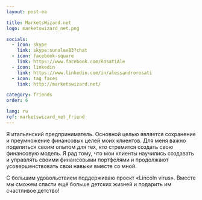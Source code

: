 ```yaml
---
layout: post-ea

title: MarketsWizard.net
logo: marketswizard_net.png

socials:
  - icon: skype
    link: skype:sunalex83?chat
  - icon: facebook-square
    link: https://www.facebook.com/RosatiAle
  - icon: linkedin
    link: https://www.linkedin.com/in/alessandrorosati
  - icon: tag faces
    link: http://marketswizard.net/

category: friends
order: 6

lang: ru
ref: marketswizard_net_friend
---
```


Я итальянский предприниматель. 
Основной целью является сохранение и преумножение финансовых целей моих клиентов.
Для меня важно поделиться своим опытом для тех, кто стремится создать свою финансовую модель.
Я рад тому, что мои клиенты научились создавать и управлять своими финансовыми портфелями и продолжают усовершенствовать свои навыки вместе со мной.

С большим удовольствием поддерживаю проект «Lincoln virus».
Вместе мы сможем спасти ещё больше детских жизней и подарить им счастливое детство!

